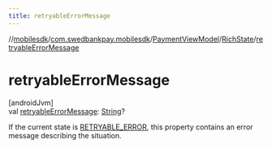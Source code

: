 ```yaml
---
title: retryableErrorMessage
---
```

//[mobilesdk](../../../../index.html)/[com.swedbankpay.mobilesdk](../../index.html)/[PaymentViewModel](../index.html)/[RichState](index.html)/[retryableErrorMessage](retryable-error-message.html)



# retryableErrorMessage



[androidJvm]\
val [retryableErrorMessage](retryable-error-message.html): [String](https://kotlinlang.org/api/latest/jvm/stdlib/kotlin/-string/index.html)?



If the current state is [RETRYABLE_ERROR](../-state/-r-e-t-r-y-a-b-l-e_-e-r-r-o-r/index.html), this property contains an error message describing the situation.




